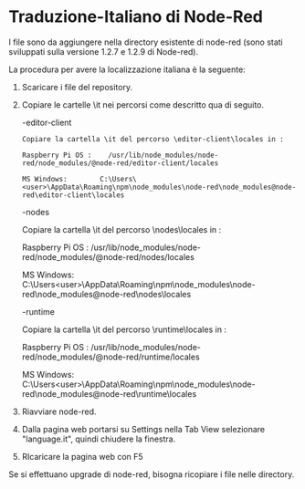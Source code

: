 # Traduzione-Italiano di Node-Red
 I file sono da aggiungere nella directory esistente di node-red (sono stati sviluppati sulla versione 1.2.7 e 1.2.9 di Node-red).
  
 La procedura per avere la localizzazione italiana è la seguente: 
 
 1. Scaricare i file del repository.

 2. Copiare le cartelle \it nei percorsi come descritto qua di seguito.
 
     -editor-client

        Copiare la cartella \it del percorso \editor-client\locales in :

        Raspberry Pi OS :    /usr/lib/node_modules/node-red/node_modules/@node-red/editor-client/locales

        MS Windows:        C:\Users\<user>\AppData\Roaming\npm\node_modules\node-red\node_modules@node-red\editor-client\locales

    -nodes

      Copiare la cartella \it del percorso \nodes\locales in :

      Raspberry Pi OS :    /usr/lib/node_modules/node-red/node_modules/@node-red/nodes/locales

      MS Windows:        C:\Users\<user>\AppData\Roaming\npm\node_modules\node-red\node_modules@node-red\nodes\locales

    -runtime

      Copiare la cartella \it del percorso \runtime\locales in :

      Raspberry Pi OS :    /usr/lib/node_modules/node-red/node_modules/@node-red/runtime/locales

      MS Windows:        C:\Users\<user>\AppData\Roaming\npm\node_modules\node-red\node_modules@node-red\runtime\locales
 
 3. Riavviare node-red.
 4. Dalla pagina web portarsi su Settings nella Tab View selezionare "language.it", quindi chiudere la finestra.
 5. RIcaricare la pagina web con F5


Se si effettuano upgrade di node-red, bisogna ricopiare i file nelle directory.


